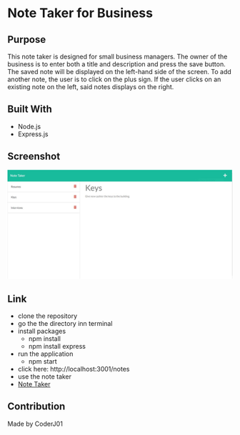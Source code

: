 # Note Taker for Business

## Purpose
This note taker is designed for small business managers. The owner of the business is to enter both a title and description and press the save button. The saved note will be displayed on the left-hand side of the screen. To add another note, the user is to click on the plus sign. If the user clicks on an existing note on the left, said notes displays on the right.

## Built With
 * Node.js
 * Express.js

## Screenshot
![Alt text](./assets/images/image-screenshot.JPG?raw=true "Note Taker")

## Link
 * clone the repository
 * go the the directory inn terminal
 * install packages
    * npm install
    * npm install express
 * run the application
    * npm start
 * click here: http://localhost:3001/notes
 * use the note taker
 * [Note Taker](./Develop/public/index.html)

## Contribution
Made by CoderJ01